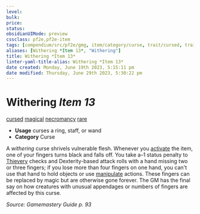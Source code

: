 ```yaml
---
level:
bulk:
price:
status:
obsidianUIMode: preview
cssclass: pf2e,pf2e-item
tags: [compendium/src/pf2e/gmg, item/category/curse, trait/cursed, trait/magical, trait/necromancy, trait/rare]
aliases: [Withering *Item 13*, "Withering"]
title: Withering *Item 13*
linter-yaml-title-alias: Withering *Item 13*
date created: Monday, June 19th 2023, 5:15:11 pm
date modified: Thursday, June 29th 2023, 5:30:22 pm
---
```


# Withering *Item 13*

[cursed](rules/traits/cursed-gmg.md) [magical](rules/traits/magical.md) [necromancy](rules/traits/necromancy.md) [rare](rules/traits/rare.md)  

- **Usage** curses a ring, staff, or wand
- **Category** Curse

A *withering* curse shrivels vulnerable flesh. Whenever you [activate](rules/actions/activate-an-item.md) the item, one of your fingers turns black and falls off. You take a–1 status penalty to [Thievery](compendium/skills.md#Thievery) checks and Dexterity-based attack rolls with a hand missing two or three fingers; if you lose more than four fingers on one hand, you can't use that hand to hold objects or use [manipulate](rules/traits/manipulate.md) actions. These fingers can be replaced by magic but are otherwise gone forever. The GM has the final say on how creatures with unusual appendages or numbers of fingers are affected by this curse.

*Source: Gamemastery Guide p. 93*
